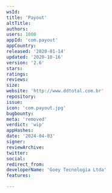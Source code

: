 ```yaml
---
wsId: 
title: 'Payout'
altTitle: 
authors: 
users: 1000
appId: 'com.payout'
appCountry: 
released: '2020-01-14'
updated: '2020-10-16'
version: '2.6'
stars: 
ratings: 
reviews: 
size: 
website: 'http://www.ddtotal.com.br'
repository: 
issue: 
icon: 'com.payout.jpg'
bugbounty: 
meta: 'removed'
verdict: 'wip'
appHashes: 
date: '2024-04-03'
signer: 
reviewArchive: 
twitter: 
social: 
redirect_from: 
developerName: 'Goey Tecnologia Ltda'
features: 

---
```


